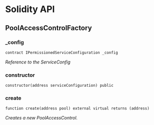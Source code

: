 # Solidity API

## PoolAccessControlFactory

### _config

```solidity
contract IPermissionedServiceConfiguration _config
```

_Reference to the ServiceConfig_

### constructor

```solidity
constructor(address serviceConfiguration) public
```

### create

```solidity
function create(address pool) external virtual returns (address)
```

_Creates a new PoolAccessControl._

